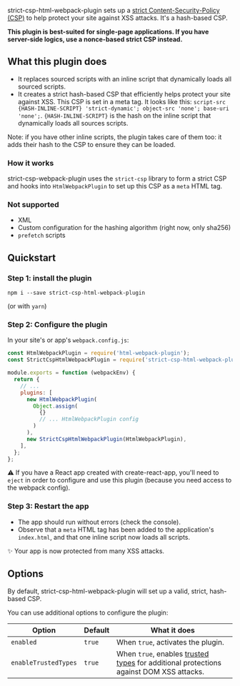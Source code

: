 strict-csp-html-webpack-plugin sets up a [strict Content-Security-Policy (CSP)](https://web.dev/trusted-types) to help protect your site against XSS attacks. It's a hash-based CSP.

**This plugin is best-suited for single-page applications. If you have server-side logics, use a nonce-based strict CSP instead.**

## What this plugin does

- It replaces sourced scripts with an inline script that dynamically loads all sourced scripts.
- It creates a strict hash-based CSP that efficiently helps protect your site against XSS. This CSP is set in a meta tag. It looks like this: `script-src {HASH-INLINE-SCRIPT} 'strict-dynamic'; object-src 'none'; base-uri 'none';`. `{HASH-INLINE-SCRIPT}` is the hash on the inline script that dynamically loads all sources scripts.

Note: if you have other inline scripts, the plugin takes care of them too: it adds their hash to the CSP to ensure they can be loaded.

### How it works

strict-csp-webpack-plugin uses the `strict-csp` library to form a strict CSP and hooks into `HtmlWebpackPlugin` to set up this CSP as a `meta` HTML tag.

### Not supported

- XML
- Custom configuration for the hashing algorithm (right now, only sha256)
- `prefetch` scripts

## Quickstart

### Step 1: install the plugin

`npm i --save strict-csp-html-webpack-plugin`

(or with `yarn`)

### Step 2: Configure the plugin

In your site's or app's `webpack.config.js`:

```javascript
const HtmlWebpackPlugin = require('html-webpack-plugin');
const StrictCspHtmlWebpackPlugin = require('strict-csp-html-webpack-plugin');

module.exports = function (webpackEnv) {
  return {
    // ...
    plugins: [
      new HtmlWebpackPlugin(
        Object.assign(
          {}
          // ... HtmlWebpackPlugin config
        )
      ),
      new StrictCspHtmlWebpackPlugin(HtmlWebpackPlugin),
    ],
  };
};
```

⚠️ If you have a React app created with create-react-app, you'll need to `eject` in order to configure and use this plugin (because you need access to the webpack config).

### Step 3: Restart the app

- The app should run without errors (check the console).
- Observe that a `meta` HTML tag has been added to the application's `index.html`, and that one inline script now loads all scripts.

✨ Your app is now protected from many XSS attacks.

## Options

By default, strict-csp-html-webpack-plugin will set up a valid, strict, hash-based CSP.

You can use additional options to configure the plugin:

| Option               | Default | What it does                                                                                                            |
| -------------------- | ------- | ----------------------------------------------------------------------------------------------------------------------- |
| `enabled`            | `true`  | When `true`, activates the plugin.                                                                                      |
| `enableTrustedTypes` | `true`  | When `true`, enables [trusted types](https://web.dev/trusted-types) for additional protections against DOM XSS attacks. |
